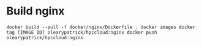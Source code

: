 # Build nginx

``
docker build --pull -f docker/nginx/Dockerfile .
docker images
docker tag [IMAGE ID] olearypatrick/hpccloud:nginx
docker push olearypatrick/hpccloud:nginx
``